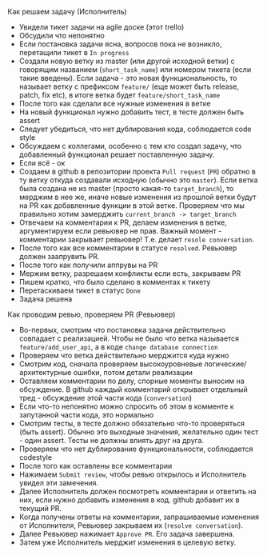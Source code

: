 Как решаем задачу (Исполнитель)
- Увидели тикет задачи на agile доске (этот trello)
- Обсудили что непонятно
- Если постановка задачи ясна, вопросов пока не возникло, перетащили тикет в `In progress`
- Создали новую ветку из master (или другой исходной ветки) c говорящим названием (`short_task_name`) или номером тикета (если такие введены). Если задача - это новая функциональность, то называет ветку с префиксом `feature/` (еще может быть release, patch, fix etc), в итоге ветка будет `feature/short_task_name`
- После того как сделали все нужные изменения в ветке
- На новый функционал нужно добавить тест, в тесте должен быть assert
- Следует убедиться, что нет дублирования кода, соблюдается code style
- Обсуждаем с коллегами, особенно с тем кто создал задачу, что добавленный функционал решает поставленную задачу.
- Если всё - ок
- Cоздаем в github в репозитории проекта `Pull request` (`PR`) обратно в ту ветку откуда создавали исходную (обычно это `master`).
 Если ветка была создана не из master (просто какая-то `target_branch`), то мерджим в нее же, иначе новые изменения из прошлой ветки будут на PR как добавленные функции в этой ветке.
 Проверяем что мы правильно хотим замерджить `current_branch -> target_branch`
- Отвечаем на комментарии к PR, делаем изменения в ветке, аргументируем если ревьювер не прав. Важный момент - комментарии закрывает ревьювер! Т.е. делает `resole conversation`.
- После того как все комментарии в статусе `resolved`. Ревьювер должен заапрувить PR.
- После того как получили аппрувы на PR
- Мержим ветку, разрешаем конфликты если есть, закрываем PR
- Пишем кратко, что было сделано в комментах к тикету
- Перетаскиваем тикет в статус `Done`
- Задача решена

Как проводим ревью, проверяем PR (Ревьювер)
- Во-первых, смотрим что постановка задачи действительно совпадает с реализацией.
Чтобы не было что ветка называется `feature/add_user_api`, а в коде `change database connection`
- Проверяем что ветка действительно мерджится куда нужно
- Смотрим код, сначала проверяем высокоуровневые логические/архитектурные ошибки, потом детали реализации
- Оставляем комментарии по делу, спорные моменты выносим на обсуждение.
В github каждый комментарий открывает отдельный тред - обсуждение этой части кода (`conversation`)
- Если что-то непонятно можно спросить об этом в комменте к запутанной части кода, это нормально
- Смотрим тесты, в тесте должно обязательно что-то проверяться (быть assert). Обычно это выходные значения, желательно один тест - один assert.
Тесты не должны влиять друг на друга.
- Проверяем что нет дублирование функциональности, соблюдается codestyle
- После того как оставлены все комментарии
- Нажимаем `Submit review`, чтобы ревью открылось и Исполнитель увидел эти замечения.
- Далее Исполнитель должен посмотреть комментарии и ответить на них, если нужно добавить изменения в код. github добавит их в текущий PR.
- Когда получены ответы на комментарии, запрашиваемые изменения от Исполнителя, Ревьювер закрываем их (`resolve conversation`).
- Далее Ревьювер нажимает `Approve PR`. Его задача завершена.
- Затем уже Исполнитель мерджит изменения в целевую ветку.
